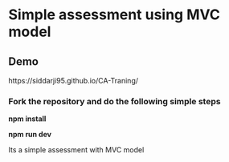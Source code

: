 <h1>Simple assessment using MVC model</h1>
<h2>Demo</h2>
<p>https://siddarji95.github.io/CA-Traning/</p>
<h3>Fork the repository and do the following simple steps</h3>
<p><b>npm install</b></p>
<p><b>npm run dev</b></p>


<p>Its a simple assessment with MVC model</P>

